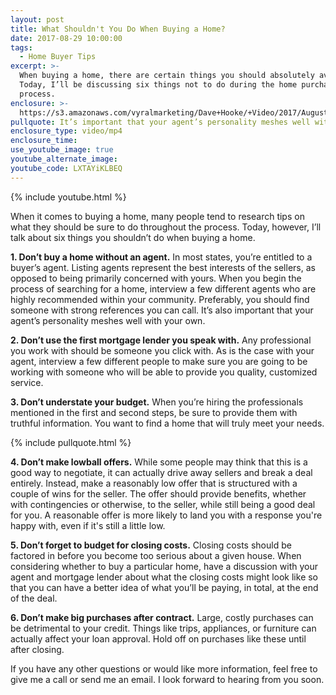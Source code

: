 ```yaml
---
layout: post
title: What Shouldn't You Do When Buying a Home?
date: 2017-08-29 10:00:00
tags:
  - Home Buyer Tips
excerpt: >-
  When buying a home, there are certain things you should absolutely avoid.
  Today, I’ll be discussing six things not to do during the home purchase
  process.
enclosure: >-
  https://s3.amazonaws.com/vyralmarketing/Dave+Hooke/+Video/2017/August/Central+PA+Real+Estate+Agent-+What+Shouldn%2527t+You+Do+When+Buying+a+Home%253F.mp4
pullquote: It’s important that your agent’s personality meshes well with your own.
enclosure_type: video/mp4
enclosure_time:
use_youtube_image: true
youtube_alternate_image:
youtube_code: LXTAYiKLBEQ
---
```



{% include youtube.html %}

When it comes to buying a home, many people tend to research tips on what they should be sure to do throughout the process. Today, however, I’ll talk about six things you shouldn’t do when buying a home.

**1. Don’t buy a home without an agent.** In most states, you’re entitled to a buyer’s agent. Listing agents represent the best interests of the sellers, as opposed to being primarily concerned with yours. When you begin the process of searching for a home, interview a few different agents who are highly recommended within your community. Preferably, you should find someone with strong references you can call. It’s also important that your agent’s personality meshes well with your own.

**2. Don’t use the first mortgage lender you speak with.** Any professional you work with should be someone you click with. As is the case with your agent, interview a few different people to make sure you are going to be working with someone who will be able to provide you quality, customized service.

**3. Don’t understate your budget.** When you’re hiring the professionals mentioned in the first and second steps, be sure to provide them with truthful information. You want to find a home that will truly meet your needs.

{% include pullquote.html %}

**4. Don’t make lowball offers.** While some people may think that this is a good way to negotiate, it can actually drive away sellers and break a deal entirely. Instead, make a reasonably low offer that is structured with a couple of wins for the seller. The offer should provide benefits, whether with contingencies or otherwise, to the seller, while still being a good deal for you. A reasonable offer is more likely to land you with a response you're happy with, even if it's still a little low.

**5. Don’t forget to budget for closing costs.** Closing costs should be factored in before you become too serious about a given house. When considering whether to buy a particular home, have a discussion with your agent and mortgage lender about what the closing costs might look like so that you can have a better idea of what you’ll be paying, in total, at the end of the deal.

**6. Don’t make big purchases after contract.** Large, costly purchases can be detrimental to your credit. Things like trips, appliances, or furniture can actually affect your loan approval. Hold off on purchases like these until after closing.

If you have any other questions or would like more information, feel free to give me a call or send me an email. I look forward to hearing from you soon.